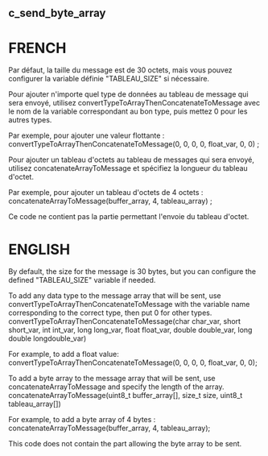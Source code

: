## c_send_byte_array

# FRENCH
Par défaut, la taille du message est de 30 octets, mais vous pouvez configurer la variable définie "TABLEAU_SIZE" si nécessaire.

Pour ajouter n'importe quel type de données au tableau de message qui sera envoyé, utilisez convertTypeToArrayThenConcatenateToMessage avec le nom de la variable correspondant au bon type, puis mettez 0 pour les autres types.

Par exemple, pour ajouter une valeur flottante :
convertTypeToArrayThenConcatenateToMessage(0, 0, 0, 0, float_var, 0, 0) ;

Pour ajouter un tableau d'octets au tableau de messages qui sera envoyé, utilisez concatenateArrayToMessage et spécifiez la longueur du tableau d'octet.

Par exemple, pour ajouter un tableau d'octets de 4 octets :
concatenateArrayToMessage(buffer_array, 4, tableau_array) ;

Ce code ne contient pas la partie permettant l'envoie du tableau d'octet.

# ENGLISH
By default, the size for the message is 30 bytes, but you can configure the defined "TABLEAU_SIZE" variable if needed.

To add any data type to the message array that will be sent, use convertTypeToArrayThenConcatenateToMessage with the variable name corresponding to the correct type, then put 0 for other types.
convertTypeToArrayThenConcatenateToMessage(char char_var, short short_var, int int_var, long long_var, float float_var, double double_var, long double longdouble_var)

For example, to add a float value:
convertTypeToArrayThenConcatenateToMessage(0, 0, 0, 0, float_var, 0, 0);

To add a byte array to the message array that will be sent, use concatenateArrayToMessage and specify the length of the array.
concatenateArrayToMessage(uint8_t buffer_array[], size_t size, uint8_t tableau_array[])

For example, to add a byte array of 4 bytes :
concatenateArrayToMessage(buffer_array, 4, tableau_array);

This code does not contain the part allowing the byte array to be sent.
